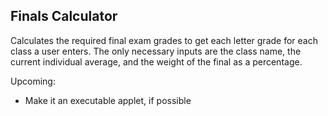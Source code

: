 ## Finals Calculator

Calculates the required final exam grades to get each letter grade for each class a user enters. The only necessary inputs are the class name, the current individual average, and the weight of the final as a percentage.

Upcoming:
 - Make it an executable applet, if possible